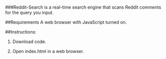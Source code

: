 ###Reddit-Search is a real-time search engine that scans Reddit comments for the query you input.

##Requirements
A web browser with JavaScript turned on. 

##Instructions:
1. Download code.

2. Open index.html in a web browser.
